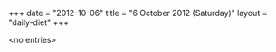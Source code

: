 +++
date = "2012-10-06"
title = "6 October 2012 (Saturday)"
layout = "daily-diet"
+++


\<no entries\>
